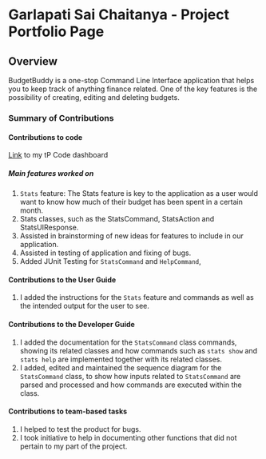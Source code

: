 # Garlapati Sai Chaitanya - Project Portfolio Page

## Overview
BudgetBuddy is a one-stop Command Line Interface application that 
helps you to keep track of anything finance related. One of the key features is the possibility of creating, editing and deleting budgets.


### Summary of Contributions

#### Contributions to code
[Link](https://nus-cs2113-ay2223s2.github.io/tp-dashboard/?search=saichaitanya13&breakdown=true
)
to my tP Code dashboard

##### Main features worked on
1. `Stats` feature: The Stats feature is key to the application as a user would want to know how much of their budget has been spent 
in a certain month.
2. Stats classes, such as the StatsCommand, StatsAction and StatsUIResponse.
3. Assisted in brainstorming of new ideas for features to include in our application.
4. Assisted in testing of application and fixing of bugs. 
5. Added JUnit Testing for `StatsCommand` and `HelpCommand`,

#### Contributions to the User Guide

1. I added the instructions for the `Stats` feature and commands as well as the intended output for the user to see.

#### Contributions to the Developer Guide

1. I added the documentation for the `StatsCommand` class commands, showing its related classes and how commands such as
   `stats show` and `stats help` are implemented together with its related classes.
2. I added, edited and maintained the sequence diagram for the `StatsCommand` class, to show how inputs related to
   `StatsCommand` are parsed and processed and how commands are executed within the class.

#### Contributions to team-based tasks

1. I helped to test the product for bugs.
2. I took initiative to help in documenting other functions that did not pertain to my part of the project.